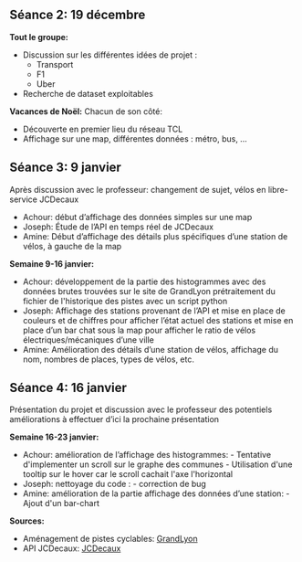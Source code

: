 ## Séance 2: 19 décembre

**Tout le groupe:**
- Discussion sur les différentes idées de projet :
  - Transport
  - F1
  - Uber
- Recherche de dataset exploitables

**Vacances de Noël:**
Chacun de son côté:
- Découverte en premier lieu du réseau TCL
- Affichage sur une map, différentes données : métro, bus, …

## Séance 3: 9 janvier

Après discussion avec le professeur: changement de sujet, vélos en libre-service JCDecaux
- Achour: début d’affichage des données simples sur une map
- Joseph: Étude de l’API en temps réel de JCDecaux
- Amine: Début d’affichage des détails plus spécifiques d’une station de vélos, à gauche de la map

**Semaine 9-16 janvier:**
- Achour: développement de la partie des histogrammes avec des données brutes trouvées sur le site de GrandLyon
          prétraitement du fichier de l'historique des pistes avec un script python
- Joseph: Affichage des stations provenant de l’API et mise en place de couleurs et de chiffres pour afficher l’état actuel des stations et mise en place d’un bar chat sous la map pour afficher le ratio de vélos électriques/mécaniques d’une ville
- Amine: Amélioration des détails d’une station de vélos, affichage du nom, nombres de places, types de vélos, etc.

## Séance 4: 16 janvier

Présentation du projet et discussion avec le professeur des potentiels améliorations à effectuer d’ici la prochaine présentation

**Semaine 16-23 janvier:**
- Achour: amélioration de l’affichage des histogrammes:
          - Tentative d'implementer un scroll sur le graphe des communes
          - Utilisation d'une tooltip sur le hover car le scroll cachait l'axe l'horizontal
- Joseph: nettoyage du code :
          - correction de bug
- Amine: amélioration de la partie affichage des données d’une station:
         - Ajout d'un bar-chart

**Sources:**
- Aménagement de pistes cyclables: [GrandLyon](https://data.grandlyon.com/portail/fr/jeux-de-donnees/amenagements-cyclables-metropole-lyon/info)
- API JCDecaux: [JCDecaux](https://developer.jcdecaux.com)
